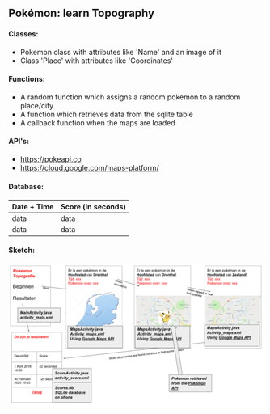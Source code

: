## Pokémon: learn Topography

#### Classes:
- Pokemon class with attributes like 'Name' and an image of it
- Class 'Place' with attributes like 'Coordinates'

#### Functions:
- A random function which assigns a random pokemon to a random place/city
- A function which retrieves data from the sqlite table
- A callback function when the maps are loaded

#### API's:
  * https://pokeapi.co
  * https://cloud.google.com/maps-platform/
  
#### Database:
| Date + Time  | Score (in seconds) |
| ------------- | ------------- |
| data  | data  |
| data | data  |

#### Sketch:
![alt text](https://github.com/moez-baksi/EindProject/blob/master/doc/DesignToGainWorldDominance.png)
